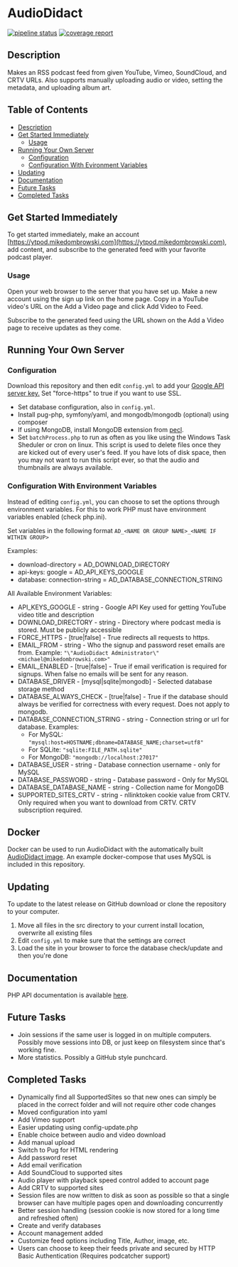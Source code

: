 # AudioDidact

[![pipeline status](http://git.home.mikedombrowski.com/michael/AudioDidact/badges/master/pipeline.svg)](http://git.home.mikedombrowski.com/michael/AudioDidact/commits/master)
[![coverage report](http://git.home.mikedombrowski.com/michael/AudioDidact/badges/master/coverage.svg)](http://git.home.mikedombrowski.com/michael/AudioDidact/commits/master)

## Description

Makes an RSS podcast feed from given YouTube, Vimeo, SoundCloud, and CRTV URLs. Also supports manually uploading audio
or video, setting the metadata, and uploading album art.

## Table of Contents

- [Description](#description)
- [Get Started Immediately](#get-started-immediately)
  - [Usage](#usage)
- [Running Your Own Server](#running-your-own-server)
  - [Configuration](#configuration)
  - [Configuration With Evironment Variables](#configuration-with-evironment-variables)
- [Updating](#updating)
- [Documentation](#documentation)
- [Future Tasks](#future-tasks)
- [Completed Tasks](#completed-tasks)

## Get Started Immediately

To get started immediately, make an account [https://ytpod.mikedombrowski.com](https://ytpod.mikedombrowski.com), add content, and subscribe to the generated feed with your favorite podcast player.

### Usage

Open your web browser to the server that you have set up. Make a new account using the sign up link on the home page. Copy in a YouTube video's URL on the Add a Video page and click Add Video to Feed.

Subscribe to the generated feed using the URL shown on the Add a Video page to receive updates as they come.

## Running Your Own Server

### Configuration

Download this repository and then edit `config.yml` to add your [Google API server key.](https://console.developers.google.com/apis/credentials)
Set "force-https" to true if you want to use SSL.

- Set database configuration, also in `config.yml`.
- Install pug-php, symfony/yaml, and mongodb/mongodb (optional) using composer
- If using MongoDB, install MongoDB extension from [pecl](https://pecl.php.net/package/mongodb).
- Set `batchProcess.php` to run as often as you like using the Windows Task Sheduler or cron on linux. This script is used to delete files once they are kicked out of every user's feed. If you have lots of disk space, then you may not want to run this script ever, so that the audio and thumbnails are always available.

### Configuration With Environment Variables

Instead of editing `config.yml`, you can choose to set the options through environment variables. For this to work PHP 
must have environment variables enabled (check php.ini).

Set variables in the following format `AD_<NAME OR GROUP NAME>_<NAME IF WITHIN GROUP>`

Examples:

- download-directory = AD_DOWNLOAD_DIRECTORY
- api-keys: google = AD_API_KEYS_GOOGLE
- database: connection-string = AD_DATABASE_CONNECTION_STRING

All Available Environment Variables:
- API_KEYS_GOOGLE - string - Google API Key used for getting YouTube video title and description
- DOWNLOAD_DIRECTORY - string - Directory where podcast media is stored. Must be publicly accessible
- FORCE_HTTPS - [true|false] - True redirects all requests to https.
- EMAIL_FROM - string - Who the signup and password reset emails are from. Example: `"\"AudioDidact Administrator\"<michael@mikedombrowski.com>"`
- EMAIL_ENABLED - [true|false] - True if email verification is required for signups. When false no emails will be sent for any reason.
- DATABASE_DRIVER - [mysql|sqlite|mongodb] - Selected database storage method
- DATABASE_ALWAYS_CHECK - [true|false] - True if the database should always be verified for correctness with every request. Does not apply to mongodb.
- DATABASE_CONNECTION_STRING - string - Connection string or url for database. Examples:
  - For MySQL: `"mysql:host=HOSTNAME;dbname=DATABASE_NAME;charset=utf8"`
  - For SQLite: `"sqlite:FILE_PATH.sqlite"`
  - For MongoDB: `"mongodb://localhost:27017"`
- DATABASE_USER - string - Database connection username - only for MySQL
- DATABASE_PASSWORD - string - Database password - Only for MySQL
- DATABASE_DATABASE_NAME - string - Collection name for MongoDB
- SUPPORTED_SITES_CRTV - string - nllinktoken cookie value from CRTV. Only required when you want to download from CRTV. CRTV subscription required.

## Docker
Docker can be used to run AudioDidact with the automatically built [AudioDidact image](https://hub.docker.com/r/mikedombo/audiodidact/). An example docker-compose that uses MySQL is included in this repository.

## Updating

To update to the latest release on GitHub download or clone the repository to your computer.

1. Move all files in the src directory to your current install location, overwrite all existing files
1. Edit `config.yml` to make sure that the settings are correct
1. Load the site in your browser to force the database check/update and then you're done

## Documentation

PHP API documentation is available [here](https://MikeDombo.github.io/AudioDidact/html/index.html).

## Future Tasks

- Join sessions if the same user is logged in on multiple computers. Possibly move sessions into DB, or just keep on filesystem since that's working fine.
- More statistics. Possibly a GitHub style punchcard.

## Completed Tasks

- Dynamically find all SupportedSites so that new ones can simply be placed in the correct folder and will not require other code changes
- Moved configuration into yaml
- Add Vimeo support
- Easier updating using config-update.php
- Enable choice between audio and video download
- Add manual upload
- Switch to Pug for HTML rendering
- Add password reset
- Add email verification
- Add SoundCloud to supported sites
- Audio player with playback speed control added to account page
- Add CRTV to supported sites
- Session files are now written to disk as soon as possible so that a single browser can have multiple pages open and downloading concurrently
- Better session handling (session cookie is now stored for a long time and refreshed often)
- Create and verify databases
- Account management added
- Customize feed options including Title, Author, image, etc.
- Users can choose to keep their feeds private and secured by HTTP Basic Authentication (Requires podcatcher support)
